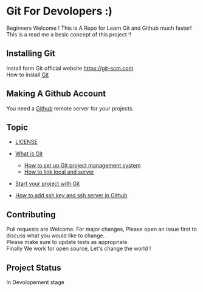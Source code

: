 # Git For Devolopers :)
Beginners Welcome ! This is A Repo for Learn Git and Github
much faster!
This is a read me a besic concept of this project !!
## Installing Git
Install form Git official website https://git-scm.com
<br>
How to install [Git](install.md)
## Making A Github Account
You need a [Github](https://github.com) remote server for your projects.
## Topic
+ [LICENSE](LICENSE)
+ [What is Git](What_is_git.md)
  * [How to set up Git project management system](What_is_git.md)
  * [How to link local and server](What_is_git.md)
+ [Start your project with Git](git.md)

+ [How to add ssh key and ssh server in Github](ssh-key.md)

## Contributing
Pull requests are Welcome. For major changes, Please open
an issue first to discuss what you would like to change.
<br>
Please make sure to update tests as appropriate.
<br>
Finally We work for open source, Let's change the world !
 ## Project Status 
 In Devolopement stage
